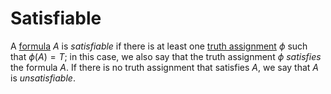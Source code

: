 # Satisfiable

A [formula](https://github.com/marti-1/notebooks/blob/master/math/on-formulas.md) $A$ is _satisfiable_ if there is at least one [truth assignment](https://github.com/marti-1/notebooks/blob/master/math/on-truth-assignment.md) $\phi$ such that $\phi(A) = T$; in this case, we also say that the truth assignment $\phi$ _satisfies_ the formula $A$. If there is no truth assignment that satisfies $A$, we say that $A$ is _unsatisfiable_.
